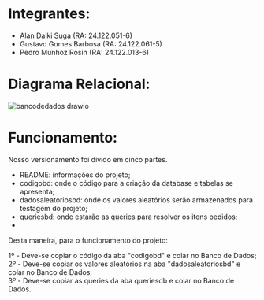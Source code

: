 # Integrantes:
- Alan Daiki Suga (RA: 24.122.051-6)
- Gustavo Gomes Barbosa (RA: 24.122.061-5)
- Pedro Munhoz Rosin (RA: 24.122.013-6)

# Diagrama Relacional:
![bancodedados drawio](https://github.com/pedromr10/BancoDados/assets/114040568/9059153b-ee55-4e72-8710-0819b6300483)

# Funcionamento:
Nosso versionamento foi divido em cinco partes.
* README: informações do projeto;
* codigobd: onde o código para a criação da database e tabelas se apresenta;
* dadosaleatoriosbd: onde os valores aleatórios serão armazenados para testagem do projeto;
* queriesbd: onde estarão as queries para resolver os itens pedidos;
* 

Desta maneira, para o funcionamento do projeto:

1º - Deve-se copiar o código da aba "codigobd" e colar no Banco de Dados;<br>
2º - Deve-se copiar os valores aleatórios na aba "dadosaleatoriosbd" e colar no Banco de Dados;<br>
3º - Deve-se copiar as queries da aba queriesdb e colar no Banco de Dados.
